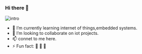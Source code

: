### Hi there 👋


![intro](https://i.imgur.com/QqqMyeB.png)

- 🌱 I’m currently learning internet of things,embedded systems.
- 👯 I’m looking to collaborate on iot projects.
- 📫 connet to me here.
- ⚡ Fun fact: :doughnut: :rice:  :shaved_ice:


